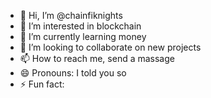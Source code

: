 - 👋 Hi, I’m @chainfiknights
- 👀 I’m interested in blockchain
- 🌱 I’m currently learning money
- 💞️ I’m looking to collaborate on new projects
- 📫 How to reach me, send a massage
- 😄 Pronouns: I told you so
- ⚡ Fun fact: 

<!---
lionheartinvests/lionheartinvests is a ✨ special ✨ repository because its `README.md` (this file) appears on your GitHub profile.
You can click the Preview link to take a look at your changes.
--->
